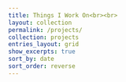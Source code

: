 ```yaml
---
title: Things I Work On<br><br>
layout: collection
permalink: /projects/
collection: projects
entries_layout: grid
show_excerpts: true
sort_by: date
sort_order: reverse
---
```


<!-- sort_order shows most recent projects first and older projects later -->
